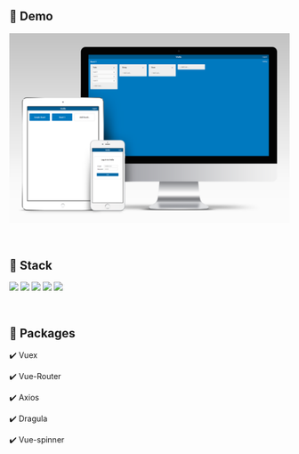 ## 🔗 Demo

[<img src="src/assets/images/mockup-vrello.png">](https://vue-trello-front.herokuapp.com/ "데모 사이트 바로가기")

<br />

## 🔨 Stack

<img src="https://img.shields.io/badge/HTML-E34F26?style=for-the-badge&logo=html5&logoColor=white" /> <img src="https://img.shields.io/badge/CSS-1572B6?style=for-the-badge&logo=css3&logoColor=white" /> <img src="https://img.shields.io/badge/JavaScript-323330?style=for-the-badge&logo=javascript&logoColor=F7DF1E" /> <img src="https://img.shields.io/badge/typescript-3178c6?style=for-the-badge&logo=typescript&logoColor=fafafa" /> <img src="https://img.shields.io/badge/Vue.js-35495E?style=for-the-badge&logo=vuedotjs&logoColor=4FC08D" /> 

<br />

## 🎁 Packages

✔️ Vuex

✔️ Vue-Router

✔️ Axios

✔️ Dragula

✔️ Vue-spinner
